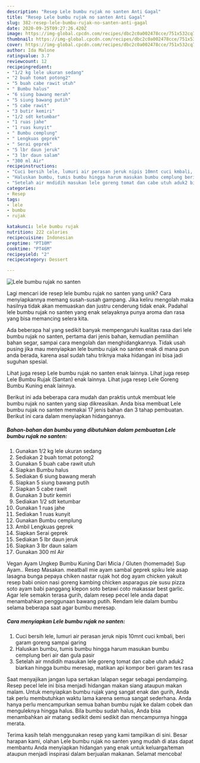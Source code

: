 ```yaml
---
description: "Resep Lele bumbu rujak no santen Anti Gagal"
title: "Resep Lele bumbu rujak no santen Anti Gagal"
slug: 382-resep-lele-bumbu-rujak-no-santen-anti-gagal
date: 2020-09-25T09:27:26.420Z
image: https://img-global.cpcdn.com/recipes/dbc2c0a002478cce/751x532cq70/lele-bumbu-rujak-no-santen-foto-resep-utama.jpg
thumbnail: https://img-global.cpcdn.com/recipes/dbc2c0a002478cce/751x532cq70/lele-bumbu-rujak-no-santen-foto-resep-utama.jpg
cover: https://img-global.cpcdn.com/recipes/dbc2c0a002478cce/751x532cq70/lele-bumbu-rujak-no-santen-foto-resep-utama.jpg
author: Ida Malone
ratingvalue: 3.7
reviewcount: 12
recipeingredient:
- "1/2 kg lele ukuran sedang"
- "2 buah tomat potong2"
- "5 buah cabe rawit utuh"
- " Bumbu halus"
- "6 siung bawang merah"
- "5 siung bawang putih"
- "5 cabe rawit"
- "3 butir kemiri"
- "1/2 sdt ketumbar"
- "1 ruas jahe"
- "1 ruas kunyit"
- " Bumbu cemplung"
- " Lengkuas geprek"
- " Serai geprek"
- "5 lbr daun jeruk"
- "3 lbr daun salam"
- "300 ml Air"
recipeinstructions:
- "Cuci bersih lele, lumuri air perasan jeruk nipis 10mnt cuci kmbali, beri garam goreng sampai garing"
- "Haluskan bumbu, tumis bumbu hingga harum masukan bumbu cemplung beri air dan gula pasir"
- "Setelah air mndidih masukan lele goreng tomat dan cabe utuh aduk2 biarkan hingga bumbu meresap, matikan api kompor beri garam tes rasa"
categories:
- Resep
tags:
- lele
- bumbu
- rujak

katakunci: lele bumbu rujak 
nutrition: 222 calories
recipecuisine: Indonesian
preptime: "PT10M"
cooktime: "PT46M"
recipeyield: "2"
recipecategory: Dessert

---
```



![Lele bumbu rujak no santen](https://img-global.cpcdn.com/recipes/dbc2c0a002478cce/751x532cq70/lele-bumbu-rujak-no-santen-foto-resep-utama.jpg)

Lagi mencari ide resep lele bumbu rujak no santen yang unik? Cara menyiapkannya memang susah-susah gampang. Jika keliru mengolah maka hasilnya tidak akan memuaskan dan justru cenderung tidak enak. Padahal lele bumbu rujak no santen yang enak selayaknya punya aroma dan rasa yang bisa memancing selera kita.

Ada beberapa hal yang sedikit banyak mempengaruhi kualitas rasa dari lele bumbu rujak no santen, pertama dari jenis bahan, kemudian pemilihan bahan segar, sampai cara mengolah dan menghidangkannya. Tidak usah pusing jika mau menyiapkan lele bumbu rujak no santen enak di mana pun anda berada, karena asal sudah tahu triknya maka hidangan ini bisa jadi suguhan spesial.

Lihat juga resep Lele bumbu rujak no santen enak lainnya. Lihat juga resep Lele Bumbu Rujak (Santan) enak lainnya. Lihat juga resep Lele Goreng Bumbu Kuning enak lainnya.


Berikut ini ada beberapa cara mudah dan praktis untuk membuat lele bumbu rujak no santen yang siap dikreasikan. Anda bisa membuat Lele bumbu rujak no santen memakai 17 jenis bahan dan 3 tahap pembuatan. Berikut ini cara dalam menyiapkan hidangannya.

<!--inarticleads1-->

##### Bahan-bahan dan bumbu yang dibutuhkan dalam pembuatan Lele bumbu rujak no santen:

1. Gunakan 1/2 kg lele ukuran sedang
1. Sediakan 2 buah tomat potong2
1. Gunakan 5 buah cabe rawit utuh
1. Siapkan  Bumbu halus
1. Sediakan 6 siung bawang merah
1. Siapkan 5 siung bawang putih
1. Siapkan 5 cabe rawit
1. Gunakan 3 butir kemiri
1. Sediakan 1/2 sdt ketumbar
1. Gunakan 1 ruas jahe
1. Sediakan 1 ruas kunyit
1. Gunakan  Bumbu cemplung
1. Ambil  Lengkuas geprek
1. Siapkan  Serai geprek
1. Sediakan 5 lbr daun jeruk
1. Siapkan 3 lbr daun salam
1. Gunakan 300 ml Air


Vegan Ayam Ungkep Bumbu Kuning Dari Micia / Gluten (homemade) Sup Ayam.. Resep Masakan. meatball mie ayam sambal geprek spiku lele asap lasagna bunga pepaya chiken nastar rujak hot dog ayam chicken yakult resep babi onion nasi goreng kambing chicken asparagus pie susu pizza soto ayam babi panggang klepon soto betawi coto makassar best garlic. Agar lele semakin terasa gurih, dalam resep pecel lele anda dapat menambahkan penggunaan bawang putih. Rendam lele dalam bumbu selama beberapa saat agar bumbu meresap. 

<!--inarticleads2-->

##### Cara menyiapkan Lele bumbu rujak no santen:

1. Cuci bersih lele, lumuri air perasan jeruk nipis 10mnt cuci kmbali, beri garam goreng sampai garing
1. Haluskan bumbu, tumis bumbu hingga harum masukan bumbu cemplung beri air dan gula pasir
1. Setelah air mndidih masukan lele goreng tomat dan cabe utuh aduk2 biarkan hingga bumbu meresap, matikan api kompor beri garam tes rasa


Saat menyajikan jangan lupa sertakan lalapan segar sebagai pendamping. Resep pecel lele ini bisa menjadi hidangan makan siang ataupun makan malam. Untuk menyiapkan bumbu rujak yang sangat enak dan gurih, Anda tak perlu membutuhkan waktu lama karena semua sangat sederhana. Anda hanya perlu mencampurkan semua bahan bumbu rujak ke dalam cobek dan menguleknya hingga halus. Bila bumbu sudah halus, Anda bisa menambahkan air matang sedikit demi sedikit dan mencampurnya hingga merata. 

Terima kasih telah menggunakan resep yang kami tampilkan di sini. Besar harapan kami, olahan Lele bumbu rujak no santen yang mudah di atas dapat membantu Anda menyiapkan hidangan yang enak untuk keluarga/teman ataupun menjadi inspirasi dalam berjualan makanan. Selamat mencoba!
